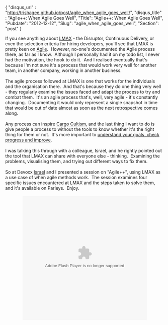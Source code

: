 {
 "disqus_url" : "http://trishagee.github.io/post/agile_when_agile_goes_well/",
 "disqus_title" : "Agile++: When Agile Goes Well",
 "Title": "Agile++: When Agile Goes Well",
 "Pubdate": "2012-12-12",
 "Slug": "agile_when_agile_goes_well",
 "Section": "post"
}
<div style="float: left; margin-right: 10px;"><script type="text/javascript">var dzone_url = 'http://agile.dzone.com/articles/agile-when-agile-goes-well';</script><script type="text/javascript">var dzone_title = 'Agile++: When Agile Goes Well';</script><script type="text/javascript">var dzone_blurb = '[description]';</script><script type="text/javascript">var dzone_style = '1';</script><script language="javascript" src="http://widgets.dzone.com/links/widgets/zoneit.js"></script></div>If you see anything about <a href="http://www.lmax.com/">LMAX</a> - the Disruptor, Continuous Delivery, or even the selection criteria for hiring developers, you'll see that LMAX is pretty keen on <a href="http://agilemanifesto.org/">Agile</a>. &nbsp;However, no-one's documented the Agile process there, as far as I know. &nbsp;Although I personally had it on my todo list, I never had the motivation, the hook to do it. &nbsp;And I realised eventually that's because I'm not sure it's a process that would work very well for another team, in another company, working in another business.<br /><br />The agile process followed at LMAX is one that works for the individuals and the organisation there. &nbsp;And that's because they do one thing very well - they regularly examine the issues faced and adapt the process to try and combat them. &nbsp;It's an agile process that's, well, very agile - it's constantly changing. &nbsp;Documenting it would only represent a single snapshot in time that would be out of date almost as soon as the next retrospective comes along.<br /><br />Any process can inspire <a href="http://en.wikipedia.org/wiki/Cargo_cult#Pacific_cults_of_World_War_II">Cargo Cultism</a>, and the last thing I want to do is give people a process to without the tools to know whether it's the right thing for them or not. &nbsp;It's more important to <a href="http://mechanitis.blogspot.co.uk/2011/09/what-my-hangovers-can-teach-you-about.html">understand your goals, check progress and improve</a>.<br /><br />I was talking this through with a colleague, Israel, and he rightly pointed out the tool that LMAX can share with everyone else - thinking. &nbsp;Examining the problems, visualising them, and trying out different ways to fix them.<br /><br />So at Devoxx <a href="https://twitter.com/IsraKaos">Israel</a> and I presented a session on "Agile++", using LMAX as a use case of when agile methods work. &nbsp;The session examines four specific issues encountered at LMAX and the steps taken to solve them, and it's available on Parleys. &nbsp;Enjoy.<br /><br /><div style="text-align: center;"><object height="395" width="395">  <param name="movie" value="http://www.parleys.com/dist/share/parleysshare.swf"/>  <param name="allowFullScreen" value="true"/>  <param name="wmode" value="direct"/>  <param name="bgcolor" value="#222222"/>  <param name="flashVars" value="sv=true&amp;pageId=3486"/>  <embed src="http://www.parleys.com/dist/share/parleysshare.swf" type="application/x-shockwave-flash" flashVars="sv=true&amp;pageId=3486" allowfullscreen="true" bgcolor="#222222" width="395" height="395"/></object></div>
